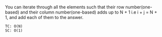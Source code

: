 You can iterate through all the elements such that their row number(one-based) and their column number(one-based) adds up to N + 1 i.e i + j = N + 1, and add each of them to the answer.
    
    TC: O(N)
    SC: O(1)